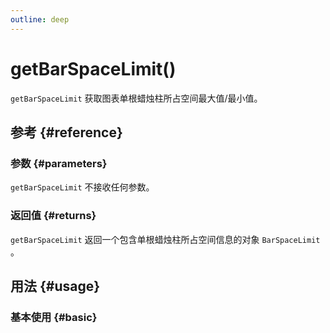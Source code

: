 ```yaml
---
outline: deep
---
```


# getBarSpaceLimit()
`getBarSpaceLimit` 获取图表单根蜡烛柱所占空间最大值/最小值。

## 参考 {#reference}
<!-- @include: @/@views/api/references/instance/getBarSpaceLimit.md -->

### 参数 {#parameters}
`getBarSpaceLimit` 不接收任何参数。

### 返回值 {#returns}
`getBarSpaceLimit` 返回一个包含单根蜡烛柱所占空间信息的对象 `BarSpaceLimit` 。

## 用法 {#usage}
<script setup>
import GetBarSpaceLimit from '../../@views/api/samples/getBarSpaceLimit/index.vue'
</script>

### 基本使用 {#basic}
<GetBarSpaceLimit/>
